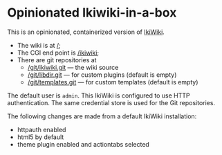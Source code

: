 # Opinionated Ikiwiki-in-a-box

This is an opinionated, containerized version of [IkiWiki](https://ikiwiki.info).

 * The wiki is at [/](/);
 * The CGI end point is [/ikiwiki](/ikiwiki);
 * There are git repositories at
   * [/git/ikiwiki.git](/git/ikiwiki.git) — the wiki source
   * [/git/libdir.git](/git/libdir.git) — for custom plugins (default is empty)
   * [/git/templates.git](/git/templates.git) — for custom templates (default is empty)

The default user is `admin`. This IkiWiki is configured to use HTTP authentication.
The same credential store is used for the Git repositories.

The following changes are made from a default IkiWiki installation:

 * httpauth enabled
 * html5 by default
 * theme plugin enabled and actiontabs selected
